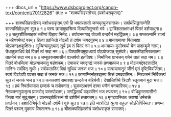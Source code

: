 +++
dbcs_url = "https://www.dsbcproject.org/canon-text/content/701/2826"
title = "शाक्यसिंहस्तोत्रम् (यशोधराकृतम्)"

+++
शाक्यसिंहस्तोत्रम्
यशोधराकृतम्
एषो हि भवतस्तातो जन्ममृत्युजरान्तकः। 
सर्वार्थसिद्धनाम्नेति शाक्यसिंहोऽधुना सुत॥ १॥
यस्य छायामुपाश्रित्य दिव्यातिसुन्दरो भवेः। 
द्वात्रिंशल्लक्षणधरं पितरं दर्शयाधुना॥ २॥
चतुरशीतिसाहस्रं स्त्रीणां विहाय निर्मदः। 
तपोवनमगाद् योऽसौ वन्दयैनं महर्द्धिकम्॥ ३॥
सप्तरत्नानि राज्यं च महैश्वर्यपदं वरम्। 
हित्वा प्रव्रजितो योऽसौ तं दर्शय जगद्गुरुम्॥ ४॥
मायाख्यायाः पितामह्या योऽजनद्दक्षकुक्षितः। 
लुम्बिन्यामुदयात् सूर्य इव तं पितरं नम॥ ५॥
अभयायाः कुलेश्वर्या येन पादाम्बुजे नतम्। 
त्रैधातुकाधिपं देवं पितरं त्वं सदा नम॥ ६॥
विश्वामित्रमुपाध्यायं योऽयोजयत् सुसंवरे। 
बालक्रीडाभिरक्तात्मा तातमेनं सदा नम॥ ७॥
जम्बूतरुसमासीनं पञ्चर्षयो हतत्विषः। 
निर्मानिनः प्राभजन् यमेनं तातं सदा नम॥ ८॥
पितरं बोधयित्वा योऽत्याजयत्तु षडंशकम्। 
दयाकरं जगद्वन्द्यं जनकं प्रणमात्मज॥ ९॥
योऽजयद्देवदत्तादीन् मानिनः सर्ववित् सुधीः। 
सर्वफलादिदं विज्ञं सुधियं जनकं भज॥ १०॥
यात्रायामातुरं जीर्णं मृतं दृष्टिविवर्जितम्। 
स्वयं विज्ञोऽपि पप्रच्छ सदा तं जनकं भज॥ ११॥
कामाग्निर्नाहरद्यस्य चित्तं प्रमदवासिनः। 
निरञ्जनं निर्विकल्पं सुत तं जनकं भज॥ १२॥
कनकाश्वं समारुह्य छन्दकेन बहिर्ययौ। 
देशान्निशीथे त्रिदशैः स्तूयमानं मुदा भज॥ १३॥
हयं निवर्तयामास छन्दकं च तपोवनात्। 
सुकण्ठाभरणं दत्त्वा भणैनं वनचारिणम्॥ १४॥
नैरञ्जनामुपासृत्य प्राकरोद् यस्तपोव्रतम्। 
जगद्धितार्थं षड्वर्षमेनं भज तपःपरम्॥ १५॥
बोधिद्रुमसमासीनो जित्वा मारं सुदुःसहम्। 
प्रालभद्बोधिरत्नं यो दर्शयैनं तथागतम्॥ १६॥
मृगदावस्थितः काश्यां धर्मचर्क्र प्रवर्तयन्। 
ब्रह्मादिभिर्वृतो योऽसौ दर्शयैनं गुरुं सुत॥ १७॥
इति मात्रोदितं श्रुत्वा राहुलः सोऽतिविस्मितः। 
प्रणम्य पितरं पश्यन् मुदमाप स्मिताननः॥ १८॥
श्रीशाक्यसिंहस्तोत्रं यशोधराकृतं समाप्तम्।
